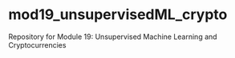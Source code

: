 # mod19_unsupervisedML_crypto
Repository for Module 19: Unsupervised Machine Learning and Cryptocurrencies
